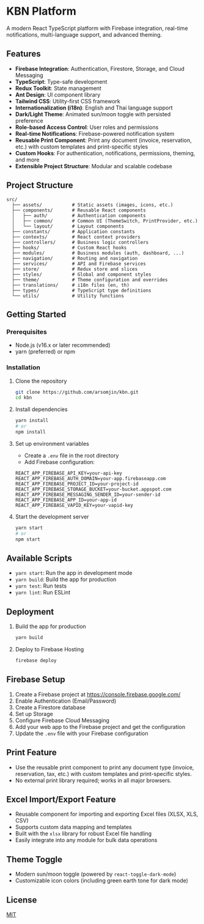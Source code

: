 # KBN Platform

A modern React TypeScript platform with Firebase integration, real-time notifications, multi-language support, and advanced theming.

## Features

- **Firebase Integration**: Authentication, Firestore, Storage, and Cloud Messaging
- **TypeScript**: Type-safe development
- **Redux Toolkit**: State management
- **Ant Design**: UI component library
- **Tailwind CSS**: Utility-first CSS framework
- **Internationalization (i18n)**: English and Thai language support
- **Dark/Light Theme**: Animated sun/moon toggle with persisted preference
- **Role-based Access Control**: User roles and permissions
- **Real-time Notifications**: Firebase-powered notification system
- **Reusable Print Component**: Print any document (invoice, reservation, etc.) with custom templates and print-specific styles
- **Custom Hooks**: For authentication, notifications, permissions, theming, and more
- **Extensible Project Structure**: Modular and scalable codebase

## Project Structure

```
src/
  ├── assets/           # Static assets (images, icons, etc.)
  ├── components/       # Reusable React components
  │   ├── auth/         # Authentication components
  │   ├── common/       # Common UI (ThemeSwitch, PrintProvider, etc.)
  │   └── layout/       # Layout components
  ├── constants/        # Application constants
  ├── contexts/         # React context providers
  ├── controllers/      # Business logic controllers
  ├── hooks/            # Custom React hooks
  ├── modules/          # Business modules (auth, dashboard, ...)
  ├── navigation/       # Routing and navigation
  ├── services/         # API and Firebase services
  ├── store/            # Redux store and slices
  ├── styles/           # Global and component styles
  ├── theme/            # Theme configuration and overrides
  ├── translations/     # i18n files (en, th)
  ├── types/            # TypeScript type definitions
  └── utils/            # Utility functions
```

## Getting Started

### Prerequisites

- Node.js (v16.x or later recommended)
- yarn (preferred) or npm

### Installation

1. Clone the repository

   ```bash
   git clone https://github.com/arsomjin/kbn.git
   cd kbn
   ```

2. Install dependencies

   ```bash
   yarn install
   # or
   npm install
   ```

3. Set up environment variables

   - Create a `.env` file in the root directory
   - Add Firebase configuration:

   ```env
   REACT_APP_FIREBASE_API_KEY=your-api-key
   REACT_APP_FIREBASE_AUTH_DOMAIN=your-app.firebaseapp.com
   REACT_APP_FIREBASE_PROJECT_ID=your-project-id
   REACT_APP_FIREBASE_STORAGE_BUCKET=your-bucket.appspot.com
   REACT_APP_FIREBASE_MESSAGING_SENDER_ID=your-sender-id
   REACT_APP_FIREBASE_APP_ID=your-app-id
   REACT_APP_FIREBASE_VAPID_KEY=your-vapid-key
   ```

4. Start the development server
   ```bash
   yarn start
   # or
   npm start
   ```

## Available Scripts

- `yarn start`: Run the app in development mode
- `yarn build`: Build the app for production
- `yarn test`: Run tests
- `yarn lint`: Run ESLint

## Deployment

1. Build the app for production

   ```bash
   yarn build
   ```

2. Deploy to Firebase Hosting
   ```bash
   firebase deploy
   ```

## Firebase Setup

1. Create a Firebase project at https://console.firebase.google.com/
2. Enable Authentication (Email/Password)
3. Create a Firestore database
4. Set up Storage
5. Configure Firebase Cloud Messaging
6. Add your web app to the Firebase project and get the configuration
7. Update the `.env` file with your Firebase configuration

## Print Feature

- Use the reusable print component to print any document type (invoice, reservation, tax, etc.) with custom templates and print-specific styles.
- No external print library required; works in all major browsers.

## Excel Import/Export Feature

- Reusable component for importing and exporting Excel files (XLSX, XLS, CSV)
- Supports custom data mapping and templates
- Built with the `xlsx` library for robust Excel file handling
- Easily integrate into any module for bulk data operations

## Theme Toggle

- Modern sun/moon toggle (powered by `react-toggle-dark-mode`)
- Customizable icon colors (including green earth tone for dark mode)

## License

[MIT](LICENSE)

